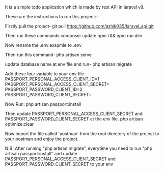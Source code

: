 It is a simple todo application which is made by rest API in laravel v8.

These are the instructions to run this project:-

Firstly pull the project-
git pull https://github.com/ashik035/laravel_api.git

Then run these commands
composer update
npm i && npm run dev

Now rename the .env.exapmle to .env

Then run this command-
php artisan serve

update database name at env file and run-
php artisan migrate

Add these four variable to your env file
PASSPORT_PERSONAL_ACCESS_CLIENT_ID=1
PASSPORT_PERSONAL_ACCESS_CLIENT_SECRET=
PASSPORT_PASSWORD_CLIENT_ID=2
PASSPORT_PASSWORD_CLIENT_SECRET=

Now Run:
php artisan passport:install

Then update PASSPORT_PERSONAL_ACCESS_CLIENT_SECRET and PASSPORT_PASSWORD_CLIENT_SECRET at the env file. 
php artisan optimize:clear

Now import the file called 'postman' from the root directory of the project to your postman and enjoy the project.


N.B: After running "php artisan migrate", everytime you need to run "php artisan passport:install" and update PASSPORT_PERSONAL_ACCESS_CLIENT_SECRET and PASSPORT_PASSWORD_CLIENT_SECRET to your env
